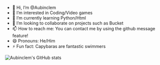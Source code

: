 - 👋 Hi, I’m @Aubinclem
- 👀 I’m interested in Coding/Video games
- 🌱 I’m currently learning Python/Html
- 💞️ I’m looking to collaborate on projects such as Bucket
- 📫 How to reach me: You can contact me by using the github message feature!
- 😄 Pronouns: He/Him
- ⚡ Fun fact: Capybaras are fantastic swimmers

<!---
Aubinclem/Aubinclem is a ✨ special ✨ repository because its `README.md` (this file) appears on your GitHub profile.
You can click the Preview link to take a look at your changes.
--->

![Aubinclem's GitHub stats](https://github-readme-stats.vercel.app/api?username=aubinclem&show_icons=true&theme=synthwave)
